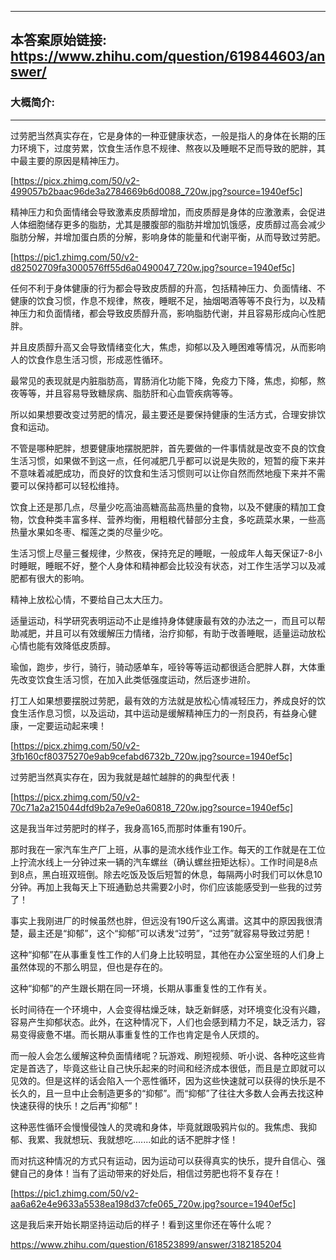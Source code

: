 ----------------------------------------
## 本答案原始链接: https://www.zhihu.com/question/619844603/answer/
### 大概简介: 
----------------------------------------
过劳肥当然真实存在，它是身体的一种亚健康状态，一般是指人的身体在长期的压力环境下，过度劳累，饮食生活作息不规律、熬夜以及睡眠不足而导致的肥胖，其中最主要的原因是精神压力。

[https://picx.zhimg.com/50/v2-499057b2baac96de3a2784669b6d0088_720w.jpg?source=1940ef5c]

精神压力和负面情绪会导致激素皮质醇增加，而皮质醇是身体的应激激素，会促进人体细胞储存更多的脂肪，尤其是腰腹部的脂肪并增加饥饿感，皮质醇过高会减少脂肪分解，并增加蛋白质的分解，影响身体的能量和代谢平衡，从而导致过劳肥。

[https://pic1.zhimg.com/50/v2-d82502709fa3000576ff55d6a0490047_720w.jpg?source=1940ef5c]

任何不利于身体健康的行为都会导致皮质醇的升高，包括精神压力、负面情绪、不健康的饮食习惯，作息不规律，熬夜，睡眠不足，抽烟喝酒等等不良行为，以及精神压力和负面情绪，都会导致皮质醇升高，影响脂肪代谢，并且容易形成向心性肥胖。

并且皮质醇升高又会导致情绪变化大，焦虑，抑郁以及入睡困难等情况，从而影响人的饮食作息生活习惯，形成恶性循环。

最常见的表现就是内脏脂肪高，胃肠消化功能下降，免疫力下降，焦虑，抑郁，熬夜等等，并且容易导致糖尿病、脂肪肝和心血管疾病等等。

所以如果想要改变过劳肥的情况，最主要还是要保持健康的生活方式，合理安排饮食和运动。

不管是哪种肥胖，想要健康地摆脱肥胖，首先要做的一件事情就是改变不良的饮食生活习惯，如果做不到这一点，任何减肥几乎都可以说是失败的，短暂的瘦下来并不意味着减肥成功，而良好的饮食和生活习惯则可以让你自然而然地瘦下来并不需要可以保持都可以轻松维持。

饮食上还是那几点，尽量少吃高油高糖高盐高热量的食物，以及不健康的精加工食物，饮食种类丰富多样、营养均衡，用粗粮代替部分主食，多吃蔬菜水果，一些高热量水果如冬枣、榴莲之类的尽量少吃。

生活习惯上尽量三餐规律，少熬夜，保持充足的睡眠，一般成年人每天保证7-8小时睡眠，睡眠不好，整个人身体和精神都会比较没有状态，对工作生活学习以及减肥都有很大的影响。

精神上放松心情，不要给自己太大压力。

适量运动，科学研究表明运动不止是维持身体健康最有效的办法之一，而且可以帮助减肥，并且可以有效缓解压力情绪，治疗抑郁，有助于改善睡眠，适量运动放松心情也能有效降低皮质醇。

瑜伽，跑步，步行，骑行，骑动感单车，哑铃等等运动都很适合肥胖人群，大体重先改变饮食生活习惯，在加入此类低强度运动，然后逐步进阶。

打工人如果想要摆脱过劳肥，最有效的方法就是放松心情减轻压力，养成良好的饮食生活作息习惯，以及运动，其中运动是缓解精神压力的一剂良药，有益身心健康，一定要运动起来噢！

[https://picx.zhimg.com/50/v2-3fb160cf80375270e9ab9cefabd6732b_720w.jpg?source=1940ef5c]



过劳肥当然真实存在，因为我就是越忙越胖的的典型代表！

[https://picx.zhimg.com/50/v2-70c71a2a215044dfd9b2a7e9e0a60818_720w.jpg?source=1940ef5c]

这是我当年过劳肥时的样子，我身高165,而那时体重有190斤。

那时我在一家汽车生产厂上班，从事的是流水线作业工作。每天的工作就是在工位上拧流水线上一分钟过来一辆的汽车螺丝（确认螺丝扭矩达标）。工作时间是8点到8点，黑白班双班倒。除去吃饭及饭后短暂的休息，每隔两小时我们可以休息10分钟。再加上我每天上下班通勤总共需要2小时，你们应该能感受到一些我的过劳了！

事实上我刚进厂的时候虽然也胖，但远没有190斤这么离谱。这其中的原因我很清楚，最主还是“抑郁”，这个“抑郁”可以诱发“过劳”，“过劳”就容易导致过劳肥！

这种“抑郁”在从事重复性工作的人们身上比较明显，其他在办公室坐班的人们身上虽然体现的不那么明显，但也是存在的。

这种“抑郁”的产生跟长期在同一环境，长期从事重复性的工作有关。

长时间待在一个环境中，人会变得枯燥乏味，缺乏新鲜感，对环境变化没有兴趣，容易产生抑郁状态。此外，在这种情况下，人们也会感到精力不足，缺乏活力，容易变得疲惫不堪。而长期从事重复性的工作也肯定是令人厌烦的。

而一般人会怎么缓解这种负面情绪呢？玩游戏、刷短视频、听小说、各种吃这些肯定是首选了，毕竟这些让自己快乐起来的时间和经济成本很低，而且是立即就可以见效的。但是这样的话会陷入一个恶性循环，因为这些快速就可以获得的快乐是不长久的，且一旦中止会制造更多的“抑郁”。而“抑郁”了往往大多数人会再去找这种快速获得的快乐！之后再“抑郁”！

这种恶性循环会慢慢侵蚀人的灵魂和身体，毕竟就跟吸鸦片似的。我焦虑、我抑郁、我累、我就想玩、我就想吃.......如此的话不肥胖才怪！

而对抗这种情况的方式只有运动，因为运动可以获得真实的快乐，提升自信心、强健自己的身体！当有了运动带来的好处后，相信过劳肥也将不复存在！

[https://pic1.zhimg.com/50/v2-aa6a62e4e9633a5538ea198d37cfe065_720w.jpg?source=1940ef5c]

这是我后来开始长期坚持运动后的样子！看到这里你还在等什么呢？

https://www.zhihu.com/question/618523899/answer/3182185204



